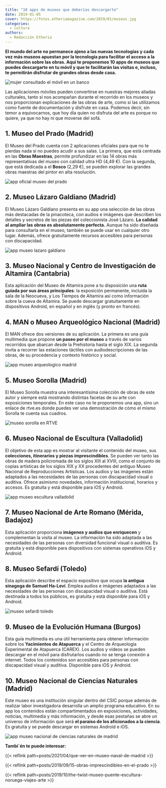 ```yaml
---
title: "10 apps de museos que deberías descargarte"
date: 2019-01-05
cover: https://fotos.etheriamagazine.com/2019/01/museos.jpg
categories: 
  - cultura
authors: 
  - Redacción Etheria
---
```


**El mundo del arte no permanece ajeno a las nuevas tecnologías y cada vez más museos 
apuestan por la tecnología para facilitar el acceso a la información sobre las obras. 
Aquí te proponemos 10 apps de museos que puedes descargarte en tu móvil y que te 
facilitarán las visitas e, incluso, te permitirán disfrutar de grandes obras desde 
casa.** 

![mujer consultado el móvil en un banco](https://fotos.etheriamagazine.com/2019/01/mujer-movil-museos.jpg "Las aplicaciones móviles pueden completar tu visita a un museo.")

Las aplicaciones móviles pueden convertirse en nuestras mejores aliadas culturales, 
tanto si nos acompañan durante el recorrido en los museos y nos proporcionan 
explicaciones de las obras de arte, como si las utilizamos como fuente de documentación 
y disfrute en casa. Podemos decir, sin temor a equivocarnos, que hoy día quien no 
disfruta del arte es porque no quiere, ya que no hay ni que moverse del sofá. 

## 1\. Museo del Prado (Madrid)

El Museo del Prado cuenta con 2 aplicaciones oficiales para que no te pierdas nada si no 
puedes acudir a sus salas. La primera, que está centrada en las **Obras Maestras**, 
permite profundizar en las 14 obras más representativas del museo con calidad ultra HD 
(4,49 €). Con la segunda, que está dedicada a el **Bosco** (2,29 €), se pueden explorar 
las grandes obras maestras del pintor en alta resolución. 

![app oficial museo del prado](https://fotos.etheriamagazine.com/2019/01/app-museo-el-prado-oficial.jpg "Aplicaciones del Museo del Prado.")

## 2\. Museo Lázaro Galdiano (Madrid)

El Museo Lázaro Galdiano presenta en su app una selección de las obras más destacadas de 
la pinacoteca, con audios e imágenes que describen los detalles y secretos de las piezas 
del coleccionista José Lázaro. **La calidad al ampliar las obras es absolutamente 
perfecta.** Aunque ha sido diseñada para consultarla en el museo, también se puede usar 
en cualquier otro lugar. Además, ofrece gratuitamente recursos accesibles para personas 
con discapacidad. 

![app museo lazaro galdiano](https://fotos.etheriamagazine.com/2019/01/app-museo-lazaro-galdiano-1.jpg "Aplicación de Museo Lázaro Galdiano.")

## 3\. Museo Nacional y Centro de Investigación de Altamira (Cantabria)

Esta aplicación del Museo de Altamira pone a tu disposición una **ruta guiada por sus 
áreas principales**: la exposición permanente, incluida la sala de la Neocueva, y Los 
Tiempos de Altamira así como información sobre la cueva de Altamira. Se puede descargar 
gratuitamente en dispositivos Android, en español y en inglés (y pronto en francés). 

## 4\. MAN o Museo Arqueológico Nacional (Madrid)

El MAN ofrece dos versiones de su aplicación. La primera es una guía multimedia que 
propone **un paseo por el museo** a través de varios recorridos que abarcan desde la 
Prehistoria hasta el siglo XIX. La segunda invita a recorrer las estaciones táctiles con 
audiodescripciones de las obras, de su procedencia y contexto histórico y social. 

![app museo arqueologico madrid](https://fotos.etheriamagazine.com/2019/01/app-museo-arqueologico-madrid.jpg "Aplicación del Museo Arqueológico Nacional.")

## 5\. Museo Sorolla (Madrid)

El Museo Sorolla muestra una interesantísima colección de obras de este autor y siempre 
está mostrando distintas facetas de su arte con exposiciones temporales. En este caso no 
te proponemos una app, sino un enlace de rtve.es donde puedes ver una demostración de 
cómo el mismo Sorolla te cuenta sus cuadros. 

![museo sorolla en RTVE](https://fotos.etheriamagazine.com/2019/01/app-museo-sorolla-nueva.jpg "Sorolla en RTVE")

## 6\. Museo Nacional de Escultura (Valladolid)

El objetivo de esta app es mostrar al visitante el contenido del museo, sus 
**colecciones, itinerarios y piezas imprescindibles**. Se pueden ver tanto las obras de 
madera policromada de los siglos XIII al XVIII, como el conjunto de copias artísticas de 
los siglos XIX y XX procedentes del antiguo Museo Nacional de Reproducciones Artísticas. 
Los audios y las imágenes están adaptados a las necesidades de las personas con 
discapacidad visual o auditiva. Ofrece asimismo novedades, información institucional, 
horarios y accesos. Es gratuita y está disponible para iOS y Android. 

![app museo escultura valladolid](https://fotos.etheriamagazine.com/2019/01/app-museo-escultura.png "Museo Nacional de Escultura de Valladolid.")

## 7\. Museo Nacional de Arte Romano (Mérida, Badajoz)

Esta aplicación proporciona **imágenes y audios que enriquecen** y complementan la 
visita al museo. La información ha sido adaptada a las necesidades de las personas con 
diversidad funcional visual o auditiva. Es gratuita y está disponible para dispositivos 
con sistemas operativos iOS y Android. 

## 8\. Museo Sefardí (Toledo)

Esta aplicación describe el espacio expositivo que ocupa **la antigua sinagoga de Samuel 
Ha-Leví**. Emplea audios e imágenes adaptados a las necesidades de las personas con 
discapacidad visual o auditiva. Está destinada a todos los públicos, es gratuita y está 
disponible para iOS y Android. 

![museo sefardi toledo](https://fotos.etheriamagazine.com/2019/01/app-museo-sefardi-toledo.png "Museo Sefardí.")

## 9\. Museo de la Evolución Humana (Burgos)

Esta guía multimedia es una útil herramienta para obtener información sobre los 
**Yacimientos de Atapuerca** y el Centro de Arqueología Experimental de Atapuerca 
(CAREX). Los audios y vídeos se pueden descargar en el móvil para disfrutarlos cuando no 
se tenga conexión a internet. Todos los contenidos son accesibles para personas con 
discapacidad visual y auditiva. Disponible para iOS y Android. 

## 10\. Museo Nacional de Ciencias Naturales (Madrid)

Este museo es una institución singular dentro del CSIC porque además de realizar labor 
investigadora desarrolla un amplio programa educativo. En su app los contenidos están 
compartimentados en exposiciones, actividades, noticias, multimedia y más información, y 
desde esas pestañas se abre un universo de información que será **el paraíso de los 
aficionados a la ciencia**. Es gratuita y se puede descargar en sistemas Android e iOS. 

![app museo nacional de ciencias naturales de madrid](https://fotos.etheriamagazine.com/2019/01/app-mncn.jpg "Museo de Ciencias Naturales.")

**Tambi´én te puede interesar:** 

{{< reflink path=posts/2021/04/que-ver-en-museo-naval-de-madrid >}} 

{{< reflink path=posts/2019/09/15-obras-imprescindibles-en-el-prado >}} 

{{< reflink path=posts/2019/10/the-twist-museo-puente-escultura-noruega-viajes-arte >}}
